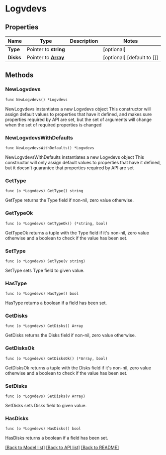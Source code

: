 # Logvdevs

## Properties

Name | Type | Description | Notes
------------ | ------------- | ------------- | -------------
**Type** | Pointer to **string** |  | [optional] 
**Disks** | Pointer to [**Array**](array.md) |  | [optional] [default to []]

## Methods

### NewLogvdevs

`func NewLogvdevs() *Logvdevs`

NewLogvdevs instantiates a new Logvdevs object
This constructor will assign default values to properties that have it defined,
and makes sure properties required by API are set, but the set of arguments
will change when the set of required properties is changed

### NewLogvdevsWithDefaults

`func NewLogvdevsWithDefaults() *Logvdevs`

NewLogvdevsWithDefaults instantiates a new Logvdevs object
This constructor will only assign default values to properties that have it defined,
but it doesn't guarantee that properties required by API are set

### GetType

`func (o *Logvdevs) GetType() string`

GetType returns the Type field if non-nil, zero value otherwise.

### GetTypeOk

`func (o *Logvdevs) GetTypeOk() (*string, bool)`

GetTypeOk returns a tuple with the Type field if it's non-nil, zero value otherwise
and a boolean to check if the value has been set.

### SetType

`func (o *Logvdevs) SetType(v string)`

SetType sets Type field to given value.

### HasType

`func (o *Logvdevs) HasType() bool`

HasType returns a boolean if a field has been set.

### GetDisks

`func (o *Logvdevs) GetDisks() Array`

GetDisks returns the Disks field if non-nil, zero value otherwise.

### GetDisksOk

`func (o *Logvdevs) GetDisksOk() (*Array, bool)`

GetDisksOk returns a tuple with the Disks field if it's non-nil, zero value otherwise
and a boolean to check if the value has been set.

### SetDisks

`func (o *Logvdevs) SetDisks(v Array)`

SetDisks sets Disks field to given value.

### HasDisks

`func (o *Logvdevs) HasDisks() bool`

HasDisks returns a boolean if a field has been set.


[[Back to Model list]](../README.md#documentation-for-models) [[Back to API list]](../README.md#documentation-for-api-endpoints) [[Back to README]](../README.md)


